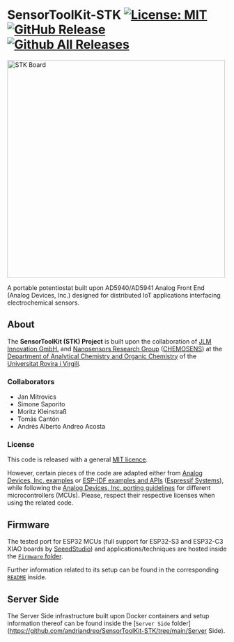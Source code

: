 # SensorToolKit-STK [![License: MIT](https://img.shields.io/badge/License-MIT-yellow.svg)](https://opensource.org/licenses/MIT) [![GitHub Release](https://img.shields.io/github/release/tterb/PlayMusic.svg?style=flat)]() [![Github All Releases](https://img.shields.io/github/downloads/atom/atom/total.svg?style=flat)]()

<img src="STK.png" alt="STK Board" width="500"/>

A portable potentiostat built upon AD5940/AD5941 Analog Front End (Analog Devices, Inc.) designed for distributed IoT applications interfacing electrochemical sensors.

## About

The **SensorToolKit (STK) Project** is built upon the collaboration of [JLM Innovation GmbH.](https://www.jlm-innovation.de/) and [Nanosensors Research Group](https://www.chemosens.recerca.urv.cat/en/research/lines/) ([CHEMOSENS](www.chemosens.recerca.urv.cat/en)) at the [Department of Analytical Chemistry and Organic Chemistry](https://www.qaqo.urv.cat/en/) of the [Universitat Rovira i Virgili](https://www.urv.cat/en/).

### Collaborators

- Jan Mitrovics
- Simone Saporito
- Moritz Kleinstraß
- Tomás Cantón
- Andrés Alberto Andreo Acosta

### License

This code is released with a general [MIT licence](https://github.com/andriandreo/SensorToolKit-STK/blob/main/LICENSE).

However, certain pieces of the code are adapted either from [Analog Devices, Inc. examples](https://github.com/analogdevicesinc/ad5940-examples) or [ESP-IDF examples and APIs](https://idf.espressif.com/) ([Espressif Systems](https://www.espressif.com/)), while following the [Analog Devices, Inc. porting guidelines](https://wiki.analog.com/resources/eval/user-guides/eval-ad5940/tools/porting_source_code) for different microcontrollers (MCUs). Please, respect their respective licenses when using the related code.

## Firmware 

The tested port for ESP32 MCUs (full support for ESP32-S3 and ESP32-C3 XIAO boards by [SeeedStudio](https://www.seeedstudio.com/)) and applications/techniques are hosted inside the [`Firmware` folder](https://github.com/andriandreo/SensorToolKit-STK/tree/main/Firmware).

Further information related to its setup can be found in the corresponding [`README`](https://github.com/andriandreo/SensorToolKit-STK/tree/main/Firmware/README.md) inside.

## Server Side

The Server Side infrastructure built upon Docker containers and setup information thereof can be found inside the [`Server Side` folder](https://github.com/andriandreo/SensorToolKit-STK/tree/main/Server Side).



